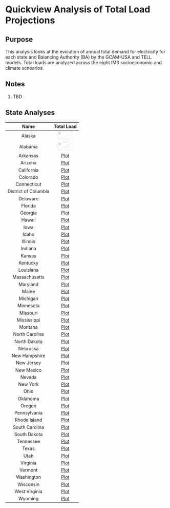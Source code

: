 # Quickview Analysis of Total Load Projections
>
## Purpose
This analysis looks at the evolution of annual total demand for electricity for each state and Balancing Authority (BA) 
by the GCAM-USA and TELL models. Total loads are analyzed across the eight IM3 socioeconomic and climate scnearios.
>
## Notes
>
1. TBD
>
## State Analyses
>
| Name | Total Load |
| :-: | :-: |
| Alaska | <img src="plots/total_load/AK_Load_Projections.png" width="50"> |
| Alabama | <img src="plots/total_load/AL_Load_Projections.png" width="50"> |
| Arkansas | [Plot](plots/total_load/AR_Load_Projections.png) |
| Arizona | [Plot](plots/total_load/AZ_Load_Projections.png) |
| California | [Plot](plots/total_load/CA_Load_Projections.png) |
| Colorado | [Plot](plots/total_load/CO_Load_Projections.png) |
| Connecticut | [Plot](plots/total_load/CT_Load_Projections.png) |
| District of Columbia | [Plot](plots/total_load/DC_Load_Projections.png) |
| Delaware | [Plot](plots/total_load/DE_Load_Projections.png) |
| Florida | [Plot](plots/total_load/FL_Load_Projections.png) |
| Georgia | [Plot](plots/total_load/GA_Load_Projections.png) |
| Hawaii | [Plot](plots/total_load/HI_Load_Projections.png) |
| Iowa | [Plot](plots/total_load/IA_Load_Projections.png) |
| Idaho | [Plot](plots/total_load/ID_Load_Projections.png) |
| Illinois | [Plot](plots/total_load/IL_Load_Projections.png) |
| Indiana | [Plot](plots/total_load/IN_Load_Projections.png) |
| Kansas | [Plot](plots/total_load/KS_Load_Projections.png) |
| Kentucky | [Plot](plots/total_load/KY_Load_Projections.png) |
| Louisiana | [Plot](plots/total_load/LA_Load_Projections.png) |
| Massachusetts | [Plot](plots/total_load/MA_Load_Projections.png) |
| Maryland | [Plot](plots/total_load/MD_Load_Projections.png) |
| Maine | [Plot](plots/total_load/ME_Load_Projections.png) |
| Michigan | [Plot](plots/total_load/MI_Load_Projections.png) |
| Minnesota | [Plot](plots/total_load/MN_Load_Projections.png) |
| Missouri | [Plot](plots/total_load/MO_Load_Projections.png) |
| Mississippi | [Plot](plots/total_load/MS_Load_Projections.png) |
| Montana | [Plot](plots/total_load/MT_Load_Projections.png) |
| North Carolina | [Plot](plots/total_load/NC_Load_Projections.png) |
| North Dakota | [Plot](plots/total_load/ND_Load_Projections.png) |
| Nebraska | [Plot](plots/total_load/NE_Load_Projections.png) |
| New Hampshire | [Plot](plots/total_load/NH_Load_Projections.png) |
| New Jersey | [Plot](plots/total_load/NJ_Load_Projections.png) |
| New Mexico | [Plot](plots/total_load/NM_Load_Projections.png) |
| Nevada | [Plot](plots/total_load/NV_Load_Projections.png) |
| New York | [Plot](plots/total_load/NY_Load_Projections.png) |
| Ohio | [Plot](plots/total_load/OH_Load_Projections.png) |
| Oklahoma | [Plot](plots/total_load/OK_Load_Projections.png) |
| Oregon | [Plot](plots/total_load/OR_Load_Projections.png) |
| Pennsylvania | [Plot](plots/total_load/PA_Load_Projections.png) |
| Rhode Island | [Plot](plots/total_load/RI_Load_Projections.png) |
| South Carolina | [Plot](plots/total_load/SC_Load_Projections.png) |
| South Dakota | [Plot](plots/total_load/SD_Load_Projections.png) |
| Tennessee | [Plot](plots/total_load/TN_Load_Projections.png) |
| Texas | [Plot](plots/total_load/TX_Load_Projections.png) |
| Utah | [Plot](plots/total_load/UT_Load_Projections.png) |
| Virginia | [Plot](plots/total_load/VA_Load_Projections.png) |
| Vermont | [Plot](plots/total_load/VT_Load_Projections.png) |
| Washington | [Plot](plots/total_load/WA_Load_Projections.png) |
| Wisconsin | [Plot](plots/total_load/WI_Load_Projections.png) |
| West Virginia | [Plot](plots/total_load/WV_Load_Projections.png) |
| Wyoming | [Plot](plots/total_load/WY_Load_Projections.png) |
